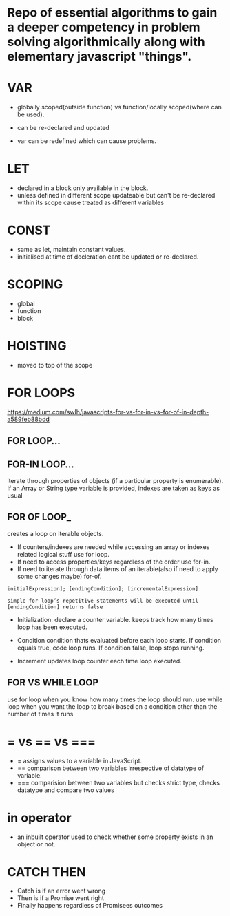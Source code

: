 # Repo of essential algorithms to gain a deeper competency in problem solving algorithmically along with elementary javascript "things".

# VAR
 * globally scoped(outside function) vs function/locally scoped(where can be used).

 * can be re-declared and updated
 * var can be redefined which can cause problems.

# LET
* declared in a block only available in the block.
* unless defined in different scope updateable but can't be re-declared within its scope cause treated as different variables

# CONST
* same as let, maintain constant values.
* initialised at time of decleration cant be updated or re-declared.

# SCOPING
  * global
  * function 
  * block

# HOISTING
  * moved to top of the scope

# FOR LOOPS
 https://medium.com/swlh/javascripts-for-vs-for-in-vs-for-of-in-depth-a589feb88bdd


## FOR LOOP…

##  FOR-IN LOOP…
iterate through properties of objects (if a particular property is enumerable). If an Array or String type variable is provided, indexes are taken as keys as usual

## FOR OF LOOP_
 creates a loop on iterable objects.

* If counters/indexes are needed while accessing an array or indexes related logical stuff use for loop.
* If need to access properties/keys regardless of the order use for-in.
* If need to iterate through data items of an iterable(also if need to apply some changes maybe) for-of. 

```
initialExpression]; [endingCondition]; [incrementalExpression]

simple for loop’s repetitive statements will be executed until [endingCondition] returns false
```
* Initialization: declare a counter variable. keeps track how many times loop has been executed.

* Condition condition thats evaluated before each loop starts. If condition equals true, code loop runs. If condition false, loop stops running.

* Increment updates loop counter each time loop executed.

## FOR VS WHILE LOOP
use for loop when you know how many times the loop should run. 
use while loop when you want the loop to break based on a condition other than the number of times it runs

# = vs == vs === 

* = assigns values to a variable in JavaScript. 
* == comparison between two variables irrespective of datatype of variable. 
* === comparision between two variables but checks strict type, checks datatype and compare two values

# in operator

* an inbuilt operator used to check whether some property exists in an object or not.

# CATCH THEN
* Catch is if an error went wrong
* Then is if a Promise went right
* Finally happens regardless of Promisees outcomes 

